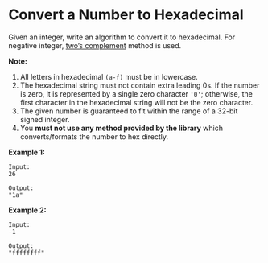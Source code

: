 # Convert a Number to Hexadecimal

Given an integer, write an algorithm to convert it to hexadecimal. For negative integer, [two’s complement](https://en.wikipedia.org/wiki/Two%27s_complement) method is used.

__Note:__

1. All letters in hexadecimal `(a-f)` must be in lowercase.
2. The hexadecimal string must not contain extra leading 0s. If the number is zero, it is represented by a single zero character `'0'`; otherwise, the first character in the hexadecimal string will not be the zero character.
3. The given number is guaranteed to fit within the range of a 32-bit signed integer.
4. You __must not use any method provided by the library__ which converts/formats the number to hex directly.

__Example 1:__

```
Input:
26

Output:
"1a"
```

__Example 2:__

```
Input:
-1

Output:
"ffffffff"
```

